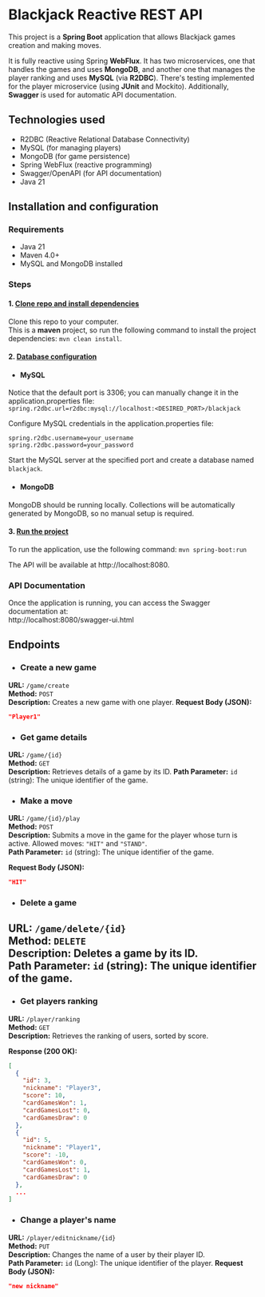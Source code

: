 # Blackjack Reactive REST API
This project is a **Spring Boot** application that allows Blackjack games creation and making moves.

It is fully reactive using Spring **WebFlux**.
It has two microservices, one that handles the games and uses **MongoDB**,
and another one that manages the player ranking and uses **MySQL** (via **R2DBC**).
There's testing implemented for the player microservice (using **JUnit** and Mockito).
Additionally, **Swagger** is used for automatic API documentation.

## Technologies used
- R2DBC (Reactive Relational Database Connectivity)
- MySQL (for managing players)
- MongoDB (for game persistence)
- Spring WebFlux (reactive programming)
- Swagger/OpenAPI (for API documentation)
- Java 21
            
## Installation and configuration

### Requirements
- Java 21
- Maven 4.0+
- MySQL and MongoDB installed

### Steps
#### 1. <u>Clone repo and install dependencies</u>
Clone this repo to your computer.  
This is a **maven** project, so run the following command to install the project dependencies: `mvn clean install`.  

#### 2. <u>Database configuration</u>
- #### MySQL 
Notice that the default port is 3306; you can manually change it in the application.properties file:  
`spring.r2dbc.url=r2dbc:mysql://localhost:<DESIRED_PORT>/blackjack`   

Configure MySQL credentials in the application.properties file:
```
spring.r2dbc.username=your_username
spring.r2dbc.password=your_password
```
Start the MySQL server at the specified port and create a database named `blackjack`.
- #### MongoDB
MongoDB should be running locally.
Collections will be automatically generated by MongoDB, so no manual setup is required.

#### 3. <u>Run the project</u>
To run the application, use the following command: `mvn spring-boot:run`

The API will be available at http://localhost:8080.
                                       
### API Documentation
Once the application is running, you can access the Swagger documentation at:  
http://localhost:8080/swagger-ui.html

## Endpoints
- ### Create a new game
**URL:** `/game/create`  
**Method:** `POST`  
**Description:** Creates a new game with one player.
**Request Body (JSON):**
```json
"Player1"

```
- ### Get game details
**URL:** `/game/{id}`  
**Method:** `GET`  
**Description:** Retrieves details of a game by its ID.
**Path Parameter:** `id` (string): The unique identifier of the game.

- ### Make a move
**URL:** `/game/{id}/play`  
**Method:** `POST`  
**Description:** Submits a move in the game for the player whose turn is active. Allowed moves: `"HIT"` and `"STAND"`.  
**Path Parameter:** `id` (string): The unique identifier of the game.  

**Request Body (JSON):**
```json
"HIT"
```
- ### Delete a game
**URL:** `/game/delete/{id}`  
**Method:** `DELETE`  
**Description:** Deletes a game by its ID.  
**Path Parameter:** `id` (string): The unique identifier of the game.
- 
- ### Get players ranking
**URL:** `/player/ranking`  
**Method:** `GET`  
**Description:** Retrieves the ranking of users, sorted by score.

**Response (200 OK):**
```json
[
  {
    "id": 3,
    "nickname": "Player3",
    "score": 10,
    "cardGamesWon": 1,
    "cardGamesLost": 0,
    "cardGamesDraw": 0
  },
  {
    "id": 5,
    "nickname": "Player1",
    "score": -10,
    "cardGamesWon": 0,
    "cardGamesLost": 1,
    "cardGamesDraw": 0
  },
  ...
]
```
- ### Change a player's name
**URL:** `/player/editnickname/{id}`  
**Method:** `PUT`  
**Description:** Changes the name of a user by their player ID.  
**Path Parameter:** `id` (Long): The unique identifier of the player.
**Request Body (JSON):**
```json
"new nickname"